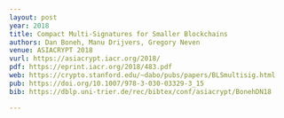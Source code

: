 ```yaml
---
layout: post
year: 2018
title: Compact Multi-Signatures for Smaller Blockchains
authors: Dan Boneh, Manu Drijvers, Gregory Neven
venue: ASIACRYPT 2018
vurl: https://asiacrypt.iacr.org/2018/
pdf: https://eprint.iacr.org/2018/483.pdf
web: https://crypto.stanford.edu/~dabo/pubs/papers/BLSmultisig.html
pub: https://doi.org/10.1007/978-3-030-03329-3_15
bib: https://dblp.uni-trier.de/rec/bibtex/conf/asiacrypt/BonehDN18

---
```


